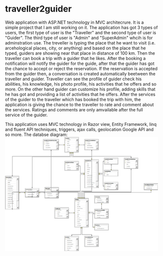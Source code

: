 # traveller2guider
Web application with ASP.NET technology in MVC architecrure.
It is a simple project that I am still working on it. The application has got 3 types of users, the first type of user is the "Traveller"
and the second type of user is "Guider". The third type of user is "Admin" and "SuperAdmin" whcih is for adminstration use. The treveller 
is typing the place that he want to visit (i.e. arcehological places, city, or anything) and based on the place that he typed, guiders are 
showing near that place in distance of 100 km. Then the traveller can book a trip with a guider that he likes. After the booking a
notification will notify the guider for the guide, after that the guider has got the chance to accept or reject the reservation. If the
reservation is accepted from the guider then, a conversation is created automatically beetween the traveller and guider.
Traveller can see the profile of guider check his abilities, his knowledge, his photo profile, his activities that he offers and so more.
On the other hand guider can customize his profile, adding skills that he has got and providing a list of activities that he offers.
After the services of the guider to the traveller which has booked the trip with him, the application is giving the chance to the traveller
to rate and comment about the services. Ratings and comments are only amvailable after the full service of the guider.

This application uses MVC technology in Razor view, Entity Framework, linq and fluent API techniques, triggers, ajax calls, geolocation Google API and so more.
The databse diagram:
![img](https://github.com/KarenNersesian/traveller2guider/blob/master/traveller2guiderDatabaseDiagram.png)
